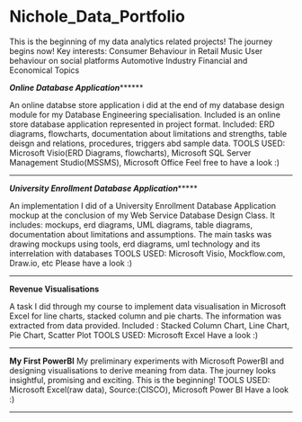 # Nichole_Data_Portfolio
This is the beginning of my data analytics related projects!
The journey begins now!
Key interests:  Consumer Behaviour in Retail
                Music
                User behaviour on social platforms
                Automotive Industry
                Financial and Economical Topics
                
***Online Database Application*********

An online databse store application i did at the end of my database design module for my Database Engineering specialisation.
Included is an online store database application represented in project format.
Included: ERD diagrams, flowcharts, documentation about limitations and strengths, table deisgn and relations, procedures, triggers abd sample data.
TOOLS USED: Microsoft Visio(ERD Diagrams, flowcharts), Microsoft SQL Server Management Studio(MSSMS), Microsoft Office
Feel free to have a look :)

*****************************************


***University Enrollment Database Application********

An implementation I did of a University Enrollment Database Application mockup at the conclusion of my Web Service Database Design Class.
It includes: mockups, erd diagrams, UML diagrams, table diagrams, documentation about limitations and assumptions.
The main tasks was drawing mockups using tools, erd diagrams, uml technology and its interrelation with databases
TOOLS USED: Microsoft Visio, Mockflow.com, Draw.io, etc
Please have a look :)

****************************************


****Revenue Visualisations****

A task I did through my course to implement data visualisation in Microsoft Excel for line charts, stacked column and pie charts. The information was extracted from data provided.
Included : Stacked Column Chart, Line Chart, Pie Chart, Scatter Plot
TOOLS USED: Microsoft Excel
Have a look :)

**********************************************

****My First PowerBI****
My preliminary experiments with Microsoft PowerBI and designing visualisations to derive meaning from data. The journey looks insightful, promising and exciting. This is the beginning!
TOOLS USED: Microsoft Excel(raw data), Source:(CISCO), Microsoft Power BI
Have a look :)

******************************************************
